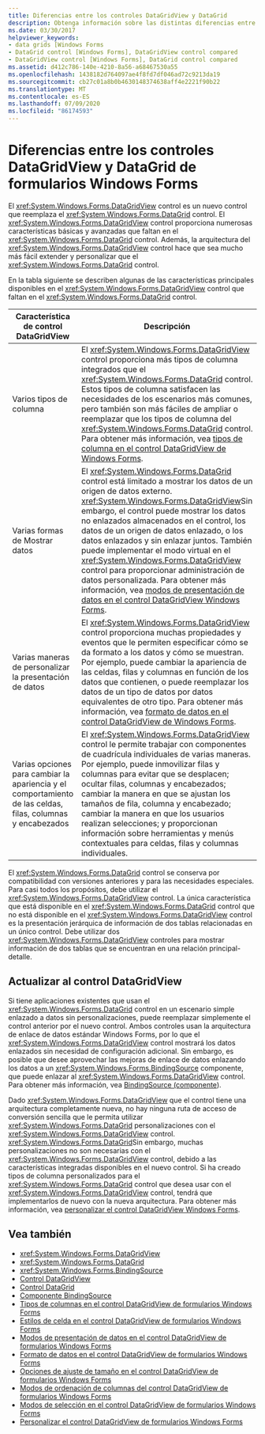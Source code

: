```yaml
---
title: Diferencias entre los controles DataGridView y DataGrid
description: Obtenga información sobre las distintas diferencias entre Windows Forms características de controles DataGridView y DataGrid, así como las diferencias en su arquitectura.
ms.date: 03/30/2017
helpviewer_keywords:
- data grids [Windows Forms
- DataGrid control [Windows Forms], DataGridView control compared
- DataGridView control [Windows Forms], DataGrid control compared
ms.assetid: d412c786-140e-4210-8a56-a68467530a55
ms.openlocfilehash: 1438182d764097ae4f8fd7df046ad72c9213da19
ms.sourcegitcommit: cb27c01a8b0b4630148374638aff4e2221f90b22
ms.translationtype: MT
ms.contentlocale: es-ES
ms.lasthandoff: 07/09/2020
ms.locfileid: "86174593"
---
```

# <a name="differences-between-the-windows-forms-datagridview-and-datagrid-controls"></a>Diferencias entre los controles DataGridView y DataGrid de formularios Windows Forms
El <xref:System.Windows.Forms.DataGridView> control es un nuevo control que reemplaza el <xref:System.Windows.Forms.DataGrid> control. El <xref:System.Windows.Forms.DataGridView> control proporciona numerosas características básicas y avanzadas que faltan en el <xref:System.Windows.Forms.DataGrid> control. Además, la arquitectura del <xref:System.Windows.Forms.DataGridView> control hace que sea mucho más fácil extender y personalizar que el <xref:System.Windows.Forms.DataGrid> control.  
  
 En la tabla siguiente se describen algunas de las características principales disponibles en el <xref:System.Windows.Forms.DataGridView> control que faltan en el <xref:System.Windows.Forms.DataGrid> control.  
  
|Característica de control DataGridView|Descripción|  
|----------------------------------|-----------------|  
|Varios tipos de columna|El <xref:System.Windows.Forms.DataGridView> control proporciona más tipos de columna integrados que el <xref:System.Windows.Forms.DataGrid> control. Estos tipos de columna satisfacen las necesidades de los escenarios más comunes, pero también son más fáciles de ampliar o reemplazar que los tipos de columna del <xref:System.Windows.Forms.DataGrid> control. Para obtener más información, vea [tipos de columna en el control DataGridView de Windows Forms](column-types-in-the-windows-forms-datagridview-control.md).|  
|Varias formas de Mostrar datos|El <xref:System.Windows.Forms.DataGrid> control está limitado a mostrar los datos de un origen de datos externo. <xref:System.Windows.Forms.DataGridView>Sin embargo, el control puede mostrar los datos no enlazados almacenados en el control, los datos de un origen de datos enlazado, o los datos enlazados y sin enlazar juntos. También puede implementar el modo virtual en el <xref:System.Windows.Forms.DataGridView> control para proporcionar administración de datos personalizada. Para obtener más información, vea [modos de presentación de datos en el control DataGridView Windows Forms](data-display-modes-in-the-windows-forms-datagridview-control.md).|  
|Varias maneras de personalizar la presentación de datos|El <xref:System.Windows.Forms.DataGridView> control proporciona muchas propiedades y eventos que le permiten especificar cómo se da formato a los datos y cómo se muestran. Por ejemplo, puede cambiar la apariencia de las celdas, filas y columnas en función de los datos que contienen, o puede reemplazar los datos de un tipo de datos por datos equivalentes de otro tipo. Para obtener más información, vea [formato de datos en el control DataGridView de Windows Forms](data-formatting-in-the-windows-forms-datagridview-control.md).|  
|Varias opciones para cambiar la apariencia y el comportamiento de las celdas, filas, columnas y encabezados|El <xref:System.Windows.Forms.DataGridView> control le permite trabajar con componentes de cuadrícula individuales de varias maneras. Por ejemplo, puede inmovilizar filas y columnas para evitar que se desplacen; ocultar filas, columnas y encabezados; cambiar la manera en que se ajustan los tamaños de fila, columna y encabezado; cambiar la manera en que los usuarios realizan selecciones; y proporcionan información sobre herramientas y menús contextuales para celdas, filas y columnas individuales.|  
  
 El <xref:System.Windows.Forms.DataGrid> control se conserva por compatibilidad con versiones anteriores y para las necesidades especiales. Para casi todos los propósitos, debe utilizar el <xref:System.Windows.Forms.DataGridView> control. La única característica que está disponible en el <xref:System.Windows.Forms.DataGrid> control que no está disponible en el <xref:System.Windows.Forms.DataGridView> control es la presentación jerárquica de información de dos tablas relacionadas en un único control. Debe utilizar dos <xref:System.Windows.Forms.DataGridView> controles para mostrar información de dos tablas que se encuentran en una relación principal-detalle.  
  
## <a name="upgrading-to-the-datagridview-control"></a>Actualizar al control DataGridView  
 Si tiene aplicaciones existentes que usan el <xref:System.Windows.Forms.DataGrid> control en un escenario simple enlazado a datos sin personalizaciones, puede reemplazar simplemente el control anterior por el nuevo control. Ambos controles usan la arquitectura de enlace de datos estándar Windows Forms, por lo que el <xref:System.Windows.Forms.DataGridView> control mostrará los datos enlazados sin necesidad de configuración adicional. Sin embargo, es posible que desee aprovechar las mejoras de enlace de datos enlazando los datos a un <xref:System.Windows.Forms.BindingSource> componente, que puede enlazar al <xref:System.Windows.Forms.DataGridView> control. Para obtener más información, vea [BindingSource (componente](bindingsource-component.md)).  
  
 Dado <xref:System.Windows.Forms.DataGridView> que el control tiene una arquitectura completamente nueva, no hay ninguna ruta de acceso de conversión sencilla que le permita utilizar <xref:System.Windows.Forms.DataGrid> personalizaciones con el <xref:System.Windows.Forms.DataGridView> control. <xref:System.Windows.Forms.DataGrid>Sin embargo, muchas personalizaciones no son necesarias con el <xref:System.Windows.Forms.DataGridView> control, debido a las características integradas disponibles en el nuevo control. Si ha creado tipos de columna personalizados para el <xref:System.Windows.Forms.DataGrid> control que desea usar con el <xref:System.Windows.Forms.DataGridView> control, tendrá que implementarlos de nuevo con la nueva arquitectura. Para obtener más información, vea [personalizar el control DataGridView Windows Forms](customizing-the-windows-forms-datagridview-control.md).  
  
## <a name="see-also"></a>Vea también

- <xref:System.Windows.Forms.DataGridView>
- <xref:System.Windows.Forms.DataGrid>
- <xref:System.Windows.Forms.BindingSource>
- [Control DataGridView](datagridview-control-windows-forms.md)
- [Control DataGrid](datagrid-control-windows-forms.md)
- [Componente BindingSource](bindingsource-component.md)
- [Tipos de columnas en el control DataGridView de formularios Windows Forms](column-types-in-the-windows-forms-datagridview-control.md)
- [Estilos de celda en el control DataGridView de formularios Windows Forms](cell-styles-in-the-windows-forms-datagridview-control.md)
- [Modos de presentación de datos en el control DataGridView de formularios Windows Forms](data-display-modes-in-the-windows-forms-datagridview-control.md)
- [Formato de datos en el control DataGridView de formularios Windows Forms](data-formatting-in-the-windows-forms-datagridview-control.md)
- [Opciones de ajuste de tamaño en el control DataGridView de formularios Windows Forms](sizing-options-in-the-windows-forms-datagridview-control.md)
- [Modos de ordenación de columnas del control DataGridView de formularios Windows Forms](column-sort-modes-in-the-windows-forms-datagridview-control.md)
- [Modos de selección en el control DataGridView de formularios Windows Forms](selection-modes-in-the-windows-forms-datagridview-control.md)
- [Personalizar el control DataGridView de formularios Windows Forms](customizing-the-windows-forms-datagridview-control.md)
